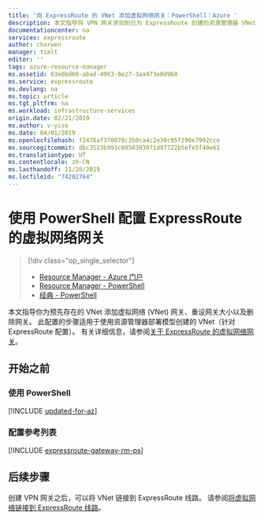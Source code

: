 ```yaml
---
title: '向 ExpressRoute 的 VNet 添加虚拟网络网关：PowerShell：Azure '
description: 本文指导将 VPN 网关添加到已为 ExpressRoute 创建的资源管理器 VNet 中。
documentationcenter: na
services: expressroute
author: charwen
manager: timlt
editor: ''
tags: azure-resource-manager
ms.assetid: 63e0bd60-abad-4963-8e27-3aa973e0d968
ms.service: expressroute
ms.devlang: na
ms.topic: article
ms.tgt_pltfrm: na
ms.workload: infrastructure-services
origin.date: 02/21/2019
ms.author: v-yiso
ms.date: 04/01/2019
ms.openlocfilehash: f3476af370078c350ca4c2e30c95f290e7992cce
ms.sourcegitcommit: dbc3523b993c0850393071d97722b5efe5f40e61
ms.translationtype: HT
ms.contentlocale: zh-CN
ms.lasthandoff: 11/20/2019
ms.locfileid: "74202764"
---
```

# <a name="configure-a-virtual-network-gateway-for-expressroute-using-powershell"></a>使用 PowerShell 配置 ExpressRoute 的虚拟网络网关
> [!div class="op_single_selector"]
> * [Resource Manager - Azure 门户](./expressroute-howto-add-gateway-portal-resource-manager.md)
> * [Resource Manager - PowerShell](./expressroute-howto-add-gateway-resource-manager.md)
> * [经典 - PowerShell](./expressroute-howto-add-gateway-classic.md)
>
>

本文指导你为预先存在的 VNet 添加虚拟网络 (VNet) 网关、重设网关大小以及删除网关。 此配置的步骤适用于使用资源管理器部署模型创建的 VNet（针对 ExpressRoute 配置）。 有关详细信息，请参阅[关于 ExpressRoute 的虚拟网络网关](expressroute-about-virtual-network-gateways.md)。

## <a name="before-beginning"></a>开始之前

### <a name="working-with-powershell"></a>使用 PowerShell

[!INCLUDE [updated-for-az](../../includes/updated-for-az.md)]

### <a name="configuration-reference-list"></a>配置参考列表
[!INCLUDE [expressroute-gateway-rm-ps](../../includes/expressroute-gateway-rm-ps-include.md)]

## <a name="next-steps"></a>后续步骤

创建 VPN 网关之后，可以将 VNet 链接到 ExpressRoute 线路。 请参阅[将虚拟网络链接到 ExpressRoute 线路](./expressroute-howto-linkvnet-arm.md)。